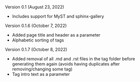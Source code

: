 Version 0.1 (August 23, 2022)

- Includes support for MyST and sphinx-gallery

Version 0.1.6 (October 7, 2022)

- Added page title and header as a parameter
- Alphabetic sorting of tags

Version 0.1.7 (October 8, 2022)

- Added removal of all .md and .rst files in the tag folder before generating them again (avoids having duplicates after removing/changing some tag) 
- Tag intro text as a parameter